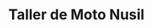 ---
title: "Taller de Moto Nusil"
url: /presidente-franco/taller-de-moto-nusil/
shop: reparación de automóviles
---